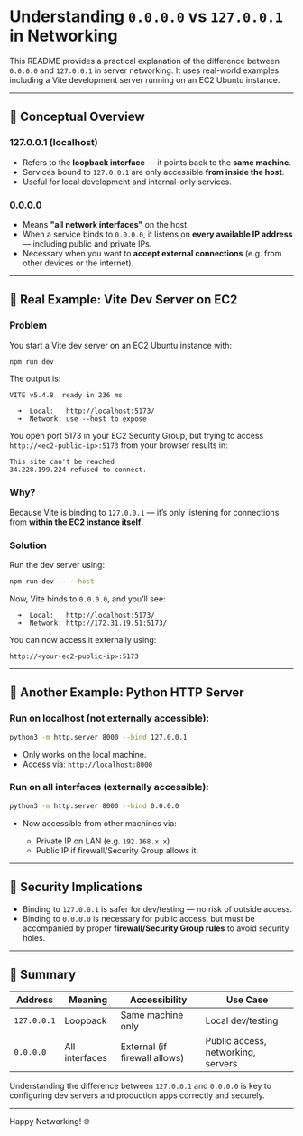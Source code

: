 # Understanding `0.0.0.0` vs `127.0.0.1` in Networking

This README provides a practical explanation of the difference between `0.0.0.0` and `127.0.0.1` in server networking.
It uses real-world examples including a Vite development server running on an EC2 Ubuntu instance.

---

## 🧠 Conceptual Overview

### 127.0.0.1 (localhost)

* Refers to the **loopback interface** — it points back to the **same machine**.
* Services bound to `127.0.0.1` are only accessible **from inside the host**.
* Useful for local development and internal-only services.

### 0.0.0.0

* Means **"all network interfaces"** on the host.
* When a service binds to `0.0.0.0`, it listens on **every available IP address** — including public and private IPs.
* Necessary when you want to **accept external connections** (e.g. from other devices or the internet).

---

## 🧪 Real Example: Vite Dev Server on EC2

### Problem

You start a Vite dev server on an EC2 Ubuntu instance with:

```bash
npm run dev
```

The output is:

```
VITE v5.4.8  ready in 236 ms

  ➜  Local:   http://localhost:5173/
  ➜  Network: use --host to expose
```

You open port 5173 in your EC2 Security Group, but trying to access `http://<ec2-public-ip>:5173` from your browser results in:

```
This site can't be reached
34.228.199.224 refused to connect.
```

### Why?

Because Vite is binding to `127.0.0.1` — it’s only listening for connections from **within the EC2 instance itself**.

### Solution

Run the dev server using:

```bash
npm run dev -- --host
```

Now, Vite binds to `0.0.0.0`, and you’ll see:

```
  ➜  Local:   http://localhost:5173/
  ➜  Network: http://172.31.19.51:5173/
```

You can now access it externally using:

```
http://<your-ec2-public-ip>:5173
```

---

## 🧪 Another Example: Python HTTP Server

### Run on localhost (not externally accessible):

```bash
python3 -m http.server 8000 --bind 127.0.0.1
```

* Only works on the local machine.
* Access via: `http://localhost:8000`

### Run on all interfaces (externally accessible):

```bash
python3 -m http.server 8000 --bind 0.0.0.0
```

* Now accessible from other machines via:

  * Private IP on LAN (e.g. `192.168.x.x`)
  * Public IP if firewall/Security Group allows it.

---

## 🔐 Security Implications

* Binding to `127.0.0.1` is safer for dev/testing — no risk of outside access.
* Binding to `0.0.0.0` is necessary for public access, but must be accompanied by proper **firewall/Security Group rules** to avoid security holes.

---

## 🏁 Summary

| Address     | Meaning        | Accessibility                 | Use Case                           |
| ----------- | -------------- | ----------------------------- | ---------------------------------- |
| `127.0.0.1` | Loopback       | Same machine only             | Local dev/testing                  |
| `0.0.0.0`   | All interfaces | External (if firewall allows) | Public access, networking, servers |

Understanding the difference between `127.0.0.1` and `0.0.0.0` is key to configuring dev servers and production apps correctly and securely.

---

Happy Networking! 🌐
